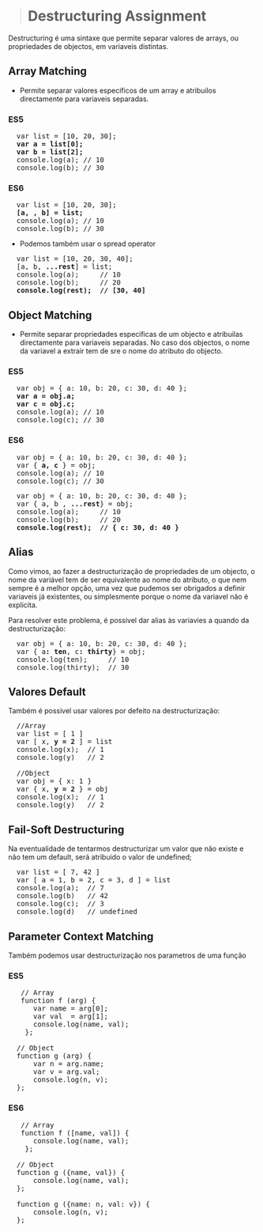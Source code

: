 > # Destructuring Assignment

Destructuring é uma sintaxe que permite separar valores de arrays, ou propriedades de objectos, em variaveis distintas.

## Array Matching

- Permite separar valores especificos de um array e atribuilos directamente para variaveis separadas.

### ES5
<pre>
  var list = [10, 20, 30];
  <b>var a = list[0];
  var b = list[2];</b>
  console.log(a); // 10
  console.log(b); // 30
</pre>

### ES6

<pre>
  var list = [10, 20, 30];
  <b>[a, , b] = list;</b>
  console.log(a); // 10
  console.log(b); // 30
</pre>

- Podemos também usar o spread operator
<pre>
  var list = [10, 20, 30, 40];
  [a, b, <b>...rest</b>] = list;
  console.log(a);     // 10
  console.log(b);     // 20
  <b>console.log(rest);  // [30, 40]</b>
</pre>

## Object Matching

- Permite separar propriedades especificas de um objecto e atribuilas directamente para variaveis separadas.
No caso dos objectos, o nome da variavel a extrair tem de sre o nome do atributo do objecto.

### ES5
<pre>
  var obj = { a: 10, b: 20, c: 30, d: 40 };
  <b>var a = obj.a;
  var c = obj.c;</b>
  console.log(a); // 10
  console.log(c); // 30
</pre>


### ES6
<pre>
  var obj = { a: 10, b: 20, c: 30, d: 40 };
  var { <b>a, c</b> } = obj;
  console.log(a); // 10
  console.log(c); // 30
</pre>

<pre>
  var obj = { a: 10, b: 20, c: 30, d: 40 };
  var { a, b , <b>...rest</b>} = obj;
  console.log(a);     // 10
  console.log(b);     // 20
  <b>console.log(rest);  // { c: 30, d: 40 }</b>
</pre>

## Alias

Como vimos, ao fazer a destructurização de propriedades de um objecto, o nome da variável tem de ser 
equivalente ao nome do atributo, o que nem sempre é a melhor opção, uma vez que pudemos ser obrigados a definir variaveis
já existentes, ou simplesmente porque o nome da variavel não é explicita.

Para resolver este problema, é possivel dar alias às variavies a quando da destructurização:
<pre>
  var obj = { a: 10, b: 20, c: 30, d: 40 };
  var { a<b>: ten</b>, c<b>: thirty</b>} = obj;
  console.log(ten);     // 10
  console.log(thirty);  // 30
</pre>


## Valores Default
Também é possivel usar valores por defeito na destructurização:
<pre>
  //Array
  var list = [ 1 ]
  var [ x, <b>y = 2</b> ] = list
  console.log(x);  // 1
  console.log(y)   // 2
  
  //Object
  var obj = { x: 1 }
  var { x, <b>y = 2</b> } = obj
  console.log(x);  // 1
  console.log(y)   // 2
</pre>
  
 ## Fail-Soft Destructuring
 Na eventualidade de tentarmos destructurizar um valor que não existe e não tem um default, será atribuido o valor de undefined;
 
 <pre>
  var list = [ 7, 42 ]
  var [ a = 1, b = 2, c = 3, d ] = list 
  console.log(a);  // 7
  console.log(b)   // 42
  console.log(c);  // 3
  console.log(d)   // undefined
</pre>

## Parameter Context Matching
Também podemos usar destructurização nos parametros de uma função

### ES5
<pre>
   // Array
   function f (arg) {
      var name = arg[0];
      var val  = arg[1];
      console.log(name, val);
    };
  
  // Object
  function g (arg) {
      var n = arg.name;
      var v = arg.val;
      console.log(n, v);
  };
</pre>

### ES6

<pre>
   // Array
   function f ([name, val]) {
      console.log(name, val);
    };
  
  // Object
  function g ({name, val}) {
      console.log(name, val);
  };
  
  function g ({name: n, val: v}) {
      console.log(n, v);
  };
</pre>
